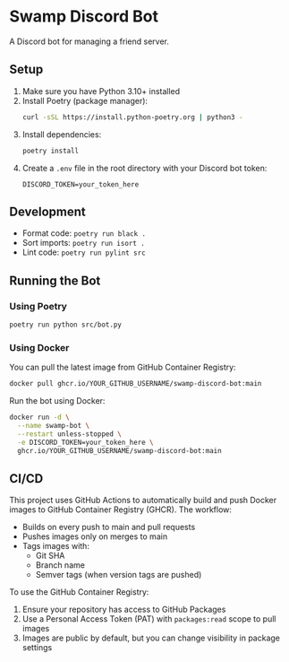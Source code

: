 # Swamp Discord Bot

A Discord bot for managing a friend server.

## Setup

1. Make sure you have Python 3.10+ installed
2. Install Poetry (package manager):
   ```bash
   curl -sSL https://install.python-poetry.org | python3 -
   ```
3. Install dependencies:
   ```bash
   poetry install
   ```
4. Create a `.env` file in the root directory with your Discord bot token:
   ```
   DISCORD_TOKEN=your_token_here
   ```

## Development

- Format code: `poetry run black .`
- Sort imports: `poetry run isort .`
- Lint code: `poetry run pylint src`

## Running the Bot

### Using Poetry
```bash
poetry run python src/bot.py
```

### Using Docker

You can pull the latest image from GitHub Container Registry:
```bash
docker pull ghcr.io/YOUR_GITHUB_USERNAME/swamp-discord-bot:main
```

Run the bot using Docker:
```bash
docker run -d \
  --name swamp-bot \
  --restart unless-stopped \
  -e DISCORD_TOKEN=your_token_here \
  ghcr.io/YOUR_GITHUB_USERNAME/swamp-discord-bot:main
```

## CI/CD

This project uses GitHub Actions to automatically build and push Docker images to GitHub Container Registry (GHCR). The workflow:
- Builds on every push to main and pull requests
- Pushes images only on merges to main
- Tags images with:
  - Git SHA
  - Branch name
  - Semver tags (when version tags are pushed)

To use the GitHub Container Registry:
1. Ensure your repository has access to GitHub Packages
2. Use a Personal Access Token (PAT) with `packages:read` scope to pull images
3. Images are public by default, but you can change visibility in package settings 